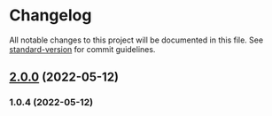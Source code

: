 # Changelog

All notable changes to this project will be documented in this file. See [standard-version](https://github.com/conventional-changelog/standard-version) for commit guidelines.

## [2.0.0](https://git.woa.com/branhuang/components/compare/v1.0.4...v2.0.0) (2022-05-12)

### 1.0.4 (2022-05-12)
